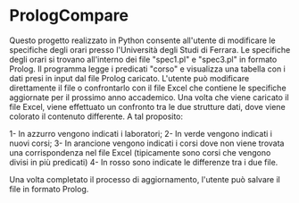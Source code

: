 # PrologCompare

Questo progetto realizzato in Python consente all'utente di modificare le specifiche degli orari presso l'Università degli Studi di Ferrara.
Le specifiche degli orari si trovano all'interno dei file "spec1.pl" e "spec3.pl" in formato Prolog. Il programma legge i predicati "corso" e visualizza una tabella con i dati presi in input dal file Prolog caricato.
L'utente può modificare direttamente il file o confrontarlo con il file Excel che contiene le specifiche aggiornate per il prossimo anno accademico. Una volta che viene caricato il file Excel, viene effettuato un confronto tra le due strutture dati, dove viene colorato il contenuto differente. A tal proposito:

1- In azzurro vengono indicati i laboratori;
2- In verde vengono indicati i nuovi corsi;
3- In arancione vengono indicati i corsi dove non viene trovata una corrispondenza nel file Excel (tipicamente sono corsi che vengono divisi in più predicati)
4- In rosso sono indicate le differenze tra i due file.

Una volta completato il processo di aggiornamento, l'utente può salvare il file in formato Prolog.
